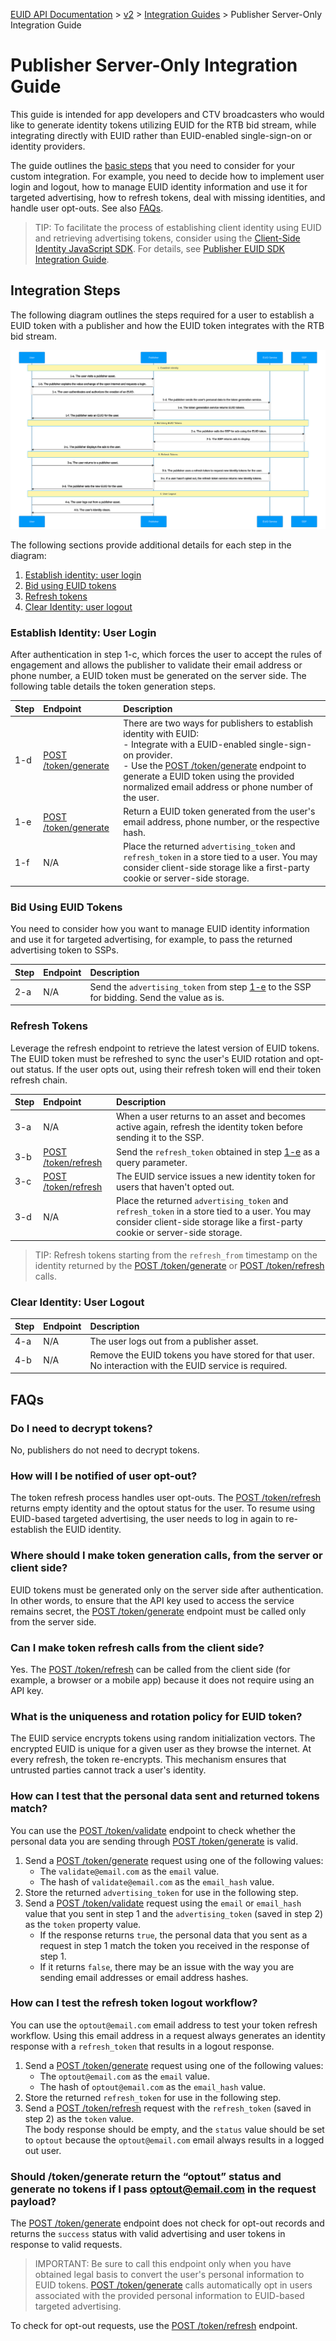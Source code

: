 [EUID API Documentation](../../README.md) > [v2](../README.md) > [Integration Guides](README.md) > Publisher Server-Only Integration Guide 

# Publisher Server-Only Integration Guide

This guide is intended for app developers and CTV broadcasters who would like to generate identity tokens utilizing EUID for the RTB bid stream, while integrating directly with EUID rather than EUID-enabled single-sign-on or identity providers. 

The guide outlines the [basic steps](#integration-steps) that you need to consider for your custom integration. For example, you need to decide how to implement user login and logout, how to manage EUID identity information and use it for targeted advertising, how to refresh tokens, deal with missing identities, and handle user opt-outs. See also [FAQs](#faqs).

>TIP: To facilitate the process of establishing client identity using EUID and retrieving advertising tokens, consider using the [Client-Side Identity JavaScript SDK](../sdks/client-side-identity.md). For details, see [Publisher EUID SDK Integration Guide](./publisher-client-side.md).

## Integration Steps

The following diagram outlines the steps required for a user to establish a EUID token with a publisher and how the EUID token integrates with the RTB bid stream.
 
![Custom Publisher Flow](images/custom-publisher-flow-mermaid.svg)

The following sections provide additional details for each step in the diagram:
 
 1. [Establish identity: user login](#establish-identity-user-login)
 2. [Bid using EUID tokens](#bid-using-euid-tokens)
 3. [Refresh tokens](#refresh-tokens)
 4. [Clear Identity: user logout](#clear-identity-user-logout)

### Establish Identity: User Login

After authentication in step 1-c, which forces the user to accept the rules of engagement and allows the publisher to validate their email address or phone number, a EUID token must be generated on the server side. The following table details the token generation steps.

| Step | Endpoint | Description |
| :--- | :--- | :--- |
| 1-d | [POST /token/generate](../endpoints/post-token-generate.md) | There are two ways for publishers to establish identity with EUID:<br/>- Integrate with a EUID-enabled single-sign-on provider.<br/>- Use the [POST /token/generate](../endpoints/post-token-generate.md) endpoint to generate a EUID token using the provided normalized email address or phone number of the user. |
| 1-e | [POST /token/generate](../endpoints/post-token-generate.md) | Return a EUID token generated from the user's email address, phone number, or the respective hash. |
| 1-f | N/A | Place the returned `advertising_token` and `refresh_token` in a store tied to a user. You may consider client-side storage like a first-party cookie or server-side storage. |

### Bid Using EUID Tokens

You need to consider how you want to manage EUID identity information and use it for targeted advertising, for example, to pass the returned advertising token to SSPs.

| Step | Endpoint | Description |
| :--- | :--- | :--- |
| 2-a | N/A| Send the `advertising_token` from step [1-e](#establish-identity) to the SSP for bidding. Send the value as is. |

### Refresh Tokens

Leverage the refresh endpoint to retrieve the latest version of EUID tokens. The EUID token must be refreshed to sync the user's EUID rotation and opt-out status. If the user opts out, using their refresh token will end their token refresh chain.

| Step | Endpoint | Description |
| :--- | :--- | :--- |
| 3-a |N/A | When a user returns to an asset and becomes active again, refresh the identity token before sending it to the SSP. | 
| 3-b | [POST /token/refresh](../endpoints/post-token-refresh.md)  | Send the `refresh_token` obtained in step [1-e](#establish-identity) as a query parameter. |
| 3-c | [POST /token/refresh](../endpoints/post-token-refresh.md) | The EUID service issues a new identity token for users that haven't opted out. |
| 3-d | N/A| Place the returned `advertising_token` and `refresh_token` in a store tied to a user. You may consider client-side storage like a first-party cookie or server-side storage. |

>TIP: Refresh tokens starting from the `refresh_from` timestamp on the identity returned by the [POST /token/generate](../endpoints/post-token-generate.md) or [POST /token/refresh](../endpoints/post-token-refresh.md) calls. 

### Clear Identity: User Logout

| Step | Endpoint | Description |
| :--- | :--- | :--- |
| 4-a | N/A | The user logs out from a publisher asset. |
| 4-b | N/A | Remove the EUID tokens you have stored for that user. No interaction with the EUID service is required. |

## FAQs

### Do I need to decrypt tokens?
No, publishers do not need to decrypt tokens.

### How will I be notified of user opt-out?
The token refresh process handles user opt-outs. The [POST /token/refresh](../endpoints/post-token-refresh.md) returns empty identity and the optout status for the user. To resume using EUID-based targeted advertising, the user needs to log in again to re-establish the EUID identity.

### Where should I make token generation calls, from the server or client side?

EUID tokens must be generated only on the server side after authentication. In other words, to ensure that the API key used to access the service remains secret, the [POST /token/generate](../endpoints/post-token-generate.md) endpoint must be called only from the server side.

### Can I make token refresh calls from the client side?

Yes. The [POST /token/refresh](../endpoints/post-token-refresh.md) can be called from the client side (for example, a browser or a mobile app) because it does not require using an API key.

### What is the uniqueness and rotation policy for EUID token?

The EUID service encrypts tokens using random initialization vectors. The encrypted EUID is unique for a given user as they browse the internet. At every refresh, the token re-encrypts. This mechanism ensures that untrusted parties cannot track a user's identity.

### How can I test that the personal data sent and returned tokens match?

You can use the [POST /token/validate](../endpoints/post-token-validate.md) endpoint to check whether the personal data you are sending through [POST /token/generate](../endpoints/post-token-generate.md) is valid. 

1. Send a [POST /token/generate](../endpoints/post-token-generate.md) request using one of the following values:
    - The `validate@email.com` as the `email` value.
    - The hash of `validate@email.com` as the `email_hash` value. 
2. Store the returned `advertising_token` for use in the following step.
3. Send a [POST /token/validate](../endpoints/post-token-validate.md) request using the `email` or `email_hash` value that you sent in step 1 and the `advertising_token` (saved in step 2) as the `token` property value. 
    - If the response returns `true`, the personal data that you sent as a request in step 1 match the token you received in the response of step 1. 
    - If it returns `false`, there may be an issue with the way you are sending email addresses or email address hashes.

### How can I test the refresh token logout workflow?

You can use the `optout@email.com` email address to test your token refresh workflow. Using this email address in a request always generates an identity response with a `refresh_token` that results in a logout response.

1. Send a [POST /token/generate](../endpoints/post-token-generate.md) request using one of the following values:
    - The `optout@email.com` as the `email` value.
    - The hash of `optout@email.com` as the `email_hash` value. 
2. Store the returned `refresh_token` for use in the following step.
3. Send a [POST /token/refresh](../endpoints/post-token-refresh.md) request with the `refresh_token` (saved in step 2) as the `token` value.<br/>The body response should be empty, and the `status` value should be set to `optout` because the `optout@email.com` email always results in a logged out user.

### Should /token/generate return the “optout” status and generate no tokens if I pass optout@email.com in the request payload? 

The [POST /token/generate](../endpoints/post-token-generate.md) endpoint does not check for opt-out records and returns the `success` status with valid advertising and user tokens in response to valid requests.

>IMPORTANT: Be sure to call this endpoint only when you have obtained legal basis to convert the user's personal information to EUID tokens. [POST /token/generate](../endpoints/post-token-generate.md) calls automatically opt in users associated with the provided personal information to EUID-based targeted advertising. 

To check for opt-out requests, use the [POST /token/refresh](../endpoints/post-token-refresh.md) endpoint.
